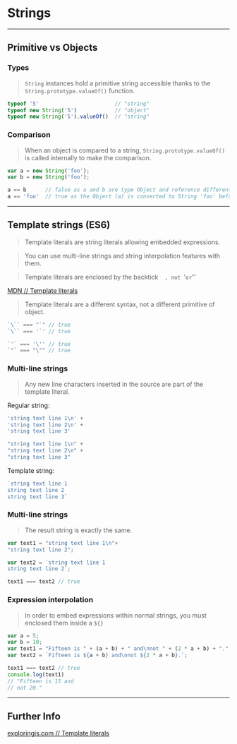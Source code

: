 # Strings

----

## Primitive vs Objects

<!--slide-->

### Types

> `String` instances hold a primitive string accessible thanks to the `String.prototype.valueOf()` function.

```js
typeof '5'                        // "string"
typeof new String('5')            // "object"
typeof new String('5').valueOf()  // "string"

```

<!--slide-->

### Comparison

> When an object is compared to a string, `String.prototype.valueOf()` is called internally to make the comparison.

```js
var a = new String('foo');
var b = new String('foo');

a == b      // false as a and b are type Object and reference different objects
a == 'foo'  // true as the Object (a) is converted to String 'foo' before comparison
```

----

## Template strings (ES6)

> Template literals are string literals allowing embedded expressions.

> You can use multi-line strings and string interpolation features with them.

> Template literals are enclosed by the backtick ` ` `, not `'` or `"`

[MDN // Template literals](https://developer.mozilla.org/en-US/docs/Web/JavaScript/Reference/Template_literals)

<!--slide-->

> Template literals are a different syntax, not a different primitive of object.

```js
`\`` === "`" // true
`\`` === '`' // true

`'` === '\'' // true
`"` === "\"" // true
```

<!--slide-->

### Multi-line strings

> Any new line characters inserted in the source are part of the template literal.

Regular string:

```js
'string text line 1\n' +
'string text line 2\n' +
'string text line 3'

"string text line 1\n" +
"string text line 2\n" +
"string text line 3"
```

Template string:
```js
`string text line 1
string text line 2
string text line 3`
```

<!--slide-->

### Multi-line strings

> The result string is exactly the same.

```js
var text1 = "string text line 1\n"+
"string text line 2";

var text2 = `string text line 1
string text line 2`;

text1 === text2 // true
```


<!--slide-->

### Expression interpolation

> In order to embed expressions within normal strings, you must enclosed them inside a `${}`

```js
var a = 5;
var b = 10;
var text1 = "Fifteen is " + (a + b) + " and\nnot " + (2 * a + b) + ".";
var text2 = `Fifteen is ${a + b} and\nnot ${2 * a + b}.`;

text1 === text2 // true
console.log(text1)
// "Fifteen is 15 and
// not 20."
```

----

## Further Info

[exploringjs.com // Template literals](http://exploringjs.com/es6/ch_template-literals.html)
